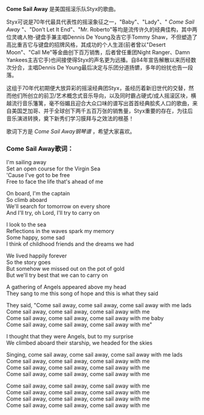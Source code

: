 

**Come Sail Away** 是美国摇滚乐队Styx的歌曲。

  
Styx可说是70年代最具代表性的摇滚象征之一，"Baby"、"Lady"、" _Come Sail Away_ "、"Don’t Let It
End"、"Mr. Roberto"等均是流传许久的经典佳构，其中两位灵魂人物-键盘手兼主唱Dennis De Young及吉它手Tommy
Shaw，不但塑造了高比重吉它与键盘的招牌风格，其成功的个人生涯(前者曾以"Desert Moon"、"Call
Me"等金曲创下百万销售，后者曾任重团Night Ranger、Damn
Yankees主吉它手)也间接使得Styx的声名更为远播。自84年宣告解散以来历经数次分合，主唱Dennis De
Young最后决定与乐团分道扬镳，多年的纷扰也告一段落。

  
这组于70年代初期便大放异彩的摇滚经典团Styx，虽经历着新旧世代的交替，然而他们所创立的前卫/艺术概念式音乐导向，以及同时霸占硬式/成人摇滚区块，横越流行音乐籓篱，毫不俗媚且迎合大众口味的谱写出首首经典脍炙人口的歌曲，来自美国芝加哥、并于全球创下两千五百万张的销售量，Styx重要的存在，为往后音乐演进转换，奠下新秀们学习膜拜与之效法的根基！

  
歌词下方是 _Come Sail Away钢琴谱_ ，希望大家喜欢。

### Come Sail Away歌词：

I'm sailing away  
Set an open course for the Virgin Sea  
'Cause I've got to be free  
Free to face the life that's ahead of me

On board, I'm the captain  
So climb aboard  
We'll search for tomorrow on every shore  
And I'll try, oh Lord, I'll try to carry on

I look to the sea  
Reflections in the waves spark my memory  
Some happy, some sad  
I think of childhood friends and the dreams we had

We lived happily forever  
So the story goes  
But somehow we missed out on the pot of gold  
But we'll try best that we can to carry on

A gathering of Angels appeared above my head  
They sang to me this song of hope and this is what they said

They said, "Come sail away, come sail away, come sail away with me lads  
Come sail away, come sail away, come sail away with me  
Come sail away, come sail away, come sail away with me baby  
Come sail away, come sail away, come sail away with me"

I thought that they were Angels, but to my surprise  
We climbed aboard their starship, we headed for the skies

Singing, come sail away, come sail away, come sail away with me lads  
Come sail away, come sail away, come sail away with me  
Come sail away, come sail away, come sail away with me  
Come sail away, come sail away, come sail away with me

Come sail away, come sail away, come sail away with me  
Come sail away, come sail away, come sail away with me  
Come sail away, come sail away, come sail away with me  
Come sail away, come sail away, come sail away with me

